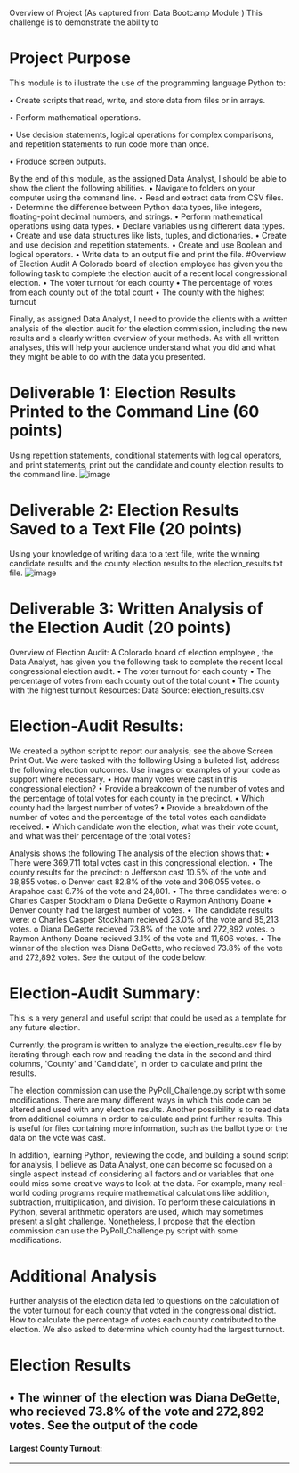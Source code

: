 Overview of Project
(As captured from Data Bootcamp Module ) This challenge is to demonstrate the ability to

# Project Purpose
This module is to illustrate the use of the programming language Python to: 

•	Create scripts that read, write, and store data from files or in arrays.

•	Perform mathematical operations.

•	Use decision statements, logical operations for complex comparisons, and repetition statements to run code more than once.

•	Produce screen outputs.

By the end of this module, as the assigned Data Analyst, I should be able to show the client the following abilities.
•	Navigate to folders on your computer using the command line.
•	Read and extract data from CSV files.
•	Determine the difference between Python data types, like integers, floating-point decimal numbers, and strings.
•	Perform mathematical operations using data types.
•	Declare variables using different data types.
•	Create and use data structures like lists, tuples, and dictionaries.
•	Create and use decision and repetition statements.
•	Create and use Boolean and logical operators.
•	Write data to an output file and print the file.
#Overview of Election Audit
A Colorado board of election employee has given you the following task to complete the election audit of a recent local congressional election.
•	The voter turnout for each county
•	The percentage of votes from each county out of the total count
•	The county with the highest turnout

Finally, as assigned Data Analyst, I need to provide the clients with a written analysis of the election audit for the election commission, including the new results and a clearly written overview of your methods. As with all written analyses, this will help your audience understand what you did and what they might be able to do with the data you presented.

# Deliverable 1: Election Results Printed to the Command Line (60 points)
Using repetition statements, conditional statements with logical operators, and print statements, print out the candidate and county election results to the command line.
 ![image](https://user-images.githubusercontent.com/117233641/224121276-6b249894-d9fe-4bbd-a72e-880a9ac0552c.png)

# Deliverable 2: Election Results Saved to a Text File (20 points)
Using your knowledge of writing data to a text file, write the winning candidate results and the county election results to the election_results.txt file.
 ![image](https://user-images.githubusercontent.com/117233641/224121404-10e1b7de-bb60-4bf5-95fa-56da8ffe7f50.png)


# Deliverable 3: Written Analysis of the Election Audit (20 points)
Overview of Election Audit: 
A Colorado board of election employee , the Data Analyst, has given you the following task to complete the recent local congressional election audit.
•	The voter turnout for each county
•	The percentage of votes from each county out of the total count
•	The county with the highest turnout
Resources: Data Source: election_results.csv

# Election-Audit Results: 
We created a python script to report our analysis; see the above Screen Print Out. We were tasked with the following Using a bulleted list, address the following election outcomes. Use images or examples of your code as support where necessary.
•	How many votes were cast in this congressional election?
•	Provide a breakdown of the number of votes and the percentage of total votes for each county in the precinct.
•	Which county had the largest number of votes?
•	Provide a breakdown of the number of votes and the percentage of the total votes each candidate received.
•	Which candidate won the election, what was their vote count, and what was their percentage of the total votes?

Analysis shows the following 
  The analysis of the election shows that:
    •	There were 369,711 total votes cast in this congressional election.
•	The county results for the precinct:
  o	Jefferson cast 10.5% of the vote and 38,855 votes.
  o	Denver cast 82.8% of the vote and 306,055 votes.
  o	Arapahoe cast 6.7% of the vote and 24,801.
•	The three candidates were:
  o	Charles Casper Stockham
  o	Diana DeGette
  o	Raymon Anthony Doane
•	Denver county had the largest number of votes.
•	The candidate results were:
  o	Charles Casper Stockham recieved 23.0% of the vote and 85,213 votes.
  o	Diana DeGette recieved 73.8% of the vote and 272,892 votes.
  o	Raymon Anthony Doane recieved 3.1% of the vote and 11,606 votes.
•	The winner of the election was Diana DeGette, who recieved 73.8% of the vote and 272,892 votes.
See the output of the code below:
 

# Election-Audit Summary: 
This is a very general and useful script that could be used as a template for any future election.

Currently, the program is written to analyze the election_results.csv file by iterating through each row and reading the data in the second and third columns, 'County' and 'Candidate', in order to calculate and print the results. 

The election commission can use the PyPoll_Challenge.py script with some modifications. There are many different ways in which this code can be altered and used with any election results. Another possibility is to read data from additional columns in order to calculate and print further results. This is useful for files containing more information, such as the ballot type or the data on the vote was cast.

In addition, learning Python, reviewing the code, and building a sound script for analysis, I believe as Data Analyst, one can become so focused on a single aspect instead of considering all factors and or variables that one could miss some creative ways to look at the data. For example, many real-world coding programs require mathematical calculations like addition, subtraction, multiplication, and division. To perform these calculations in Python, several arithmetic operators are used, which may sometimes present a slight challenge. Nonetheless, I propose that the election commission can use the PyPoll_Challenge.py script with some modifications.

# Additional Analysis
Further analysis of the election data led to questions on the calculation of the voter turnout for each county that voted in the congressional district. How to calculate the percentage of votes each county contributed to the election. We also asked to determine which county had the largest turnout.



# Election Results
•	The winner of the election was Diana DeGette, who recieved 73.8% of the vote and 272,892 votes.
See the output of the code
-

#### Largest County Turnout:


---



